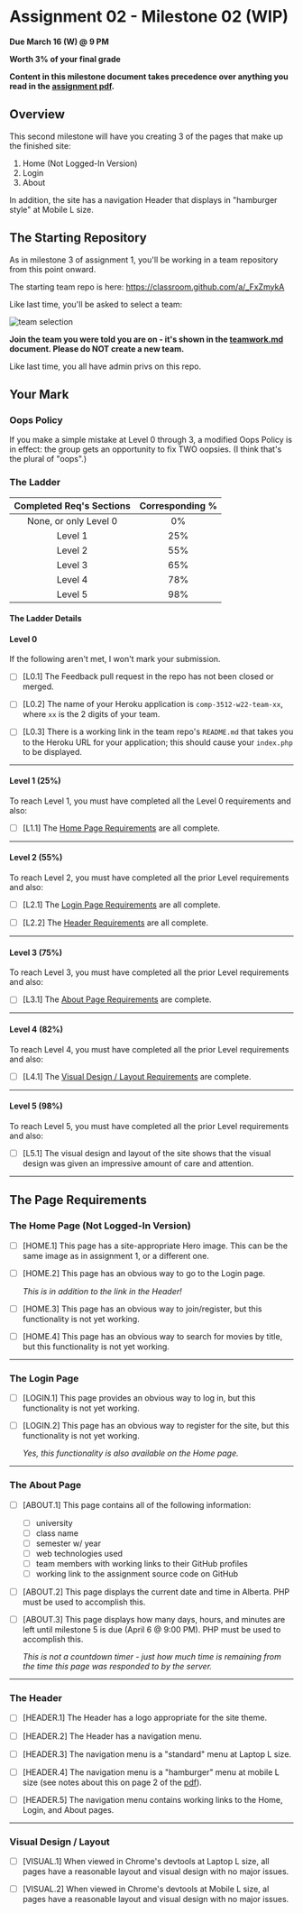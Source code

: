 # Assignment 02 - Milestone 02 (WIP)

**Due March 16 (W) @ 9 PM**

**Worth 3% of your final grade**

**Content in this milestone document takes precedence over anything you read in the [assignment pdf](comp-3512-a2-v1.pdf).**

## Overview

This second milestone will have you creating 3 of the pages that make up the finished site:

1. Home (Not Logged-In Version)
2. Login
3. About

In addition, the site has a navigation Header that displays in "hamburger style" at Mobile L size.

## The Starting Repository

As in milestone 3 of assignment 1, you'll be working in a team repository from this point onward.

The starting team repo is here: https://classroom.github.com/a/_FxZmykA

Like last time, you'll be asked to select a team:

![team selection](images/mile-02-team-view.png)

**Join the team you were told you are on - it's shown in the [teamwork.md](teamwork.md) document. Please do NOT create a new team.**

Like last time, you all have admin privs on this repo.

## Your Mark

### Oops Policy

If you make a simple mistake at Level 0 through 3, a modified Oops Policy is in effect: the group gets an opportunity to fix TWO oopsies. (I think that's the plural of "oops".) 

### The Ladder

| Completed Req's Sections | Corresponding % |
| :----------------------: | :-------------: |
|  None, or only Level 0   |       0%        |
|         Level 1          |       25%       |
|         Level 2          |       55%       |
|         Level 3          |       65%       |
|         Level 4          |       78%       |
|         Level 5          |       98%       |


#### The Ladder Details

#### Level 0

If the following aren't met, I won't mark your submission.

- [ ] [L0.1] The Feedback pull request in the repo has not been closed or merged.

- [ ] [L0.2] The name of your Heroku application is `comp-3512-w22-team-xx`, where `xx` is the 2 digits of your team.

- [ ] [L0.3] There is a working link in the team repo's `README.md` that takes you to the Heroku URL for your application; this should cause your `index.php` to be displayed.

---

#### Level 1 (25%)

To reach Level 1, you must have completed all the Level 0 requirements and also:

- [ ] [L1.1] The [Home Page Requirements](#the-home-page-not-logged-in-version) are all complete. 

---

#### Level 2 (55%)

To reach Level 2, you must have completed all the prior Level requirements and also:

- [ ] [L2.1] The [Login Page Requirements](#the-login-page) are all complete.

- [ ] [L2.2] The [Header Requirements](#the-header) are all complete.

---

#### Level 3 (75%)

To reach Level 3, you must have completed all the prior Level requirements and also:

- [ ] [L3.1] The [About Page Requirements](#the-about-page) are complete.

---

#### Level 4 (82%)

To reach Level 4, you must have completed all the prior Level requirements and also:

- [ ] [L4.1] The [Visual Design / Layout Requirements](#visual-design--layout) are complete. 

---

#### Level 5 (98%)

To reach Level 5, you must have completed all the prior Level requirements and also:

- [ ] [L5.1] The visual design and layout of the site shows that the visual design was given an impressive amount of care and attention.

---

## The Page Requirements

### The Home Page (Not Logged-In Version)
  
- [ ] [HOME.1] This page has a site-appropriate Hero image. This can be the same image as in assignment 1, or a different one.
  
- [ ] [HOME.2] This page has an obvious way to go to the Login page. 

    _This is in addition to the link in the Header!_

- [ ] [HOME.3] This page has an obvious way to join/register, but this functionality is not yet working.

- [ ] [HOME.4] This page has an obvious way to search for movies by title, but this functionality is not yet working.

---

### The Login Page
  
- [ ] [LOGIN.1] This page provides an obvious way to log in, but this functionality is not yet working.

- [ ] [LOGIN.2] This page has an obvious way to register for the site, but this functionality is not yet working.

    _Yes, this functionality is also available on the Home page._

---

### The About Page
  
- [ ] [ABOUT.1] This page contains all of the following information:
  - [ ] university
  - [ ] class name
  - [ ] semester w/ year
  - [ ] web technologies used
  - [ ] team members with working links to their GitHub profiles
  - [ ] working link to the assignment source code on GitHub

- [ ] [ABOUT.2] This page displays the current date and time in Alberta. PHP must be used to accomplish this.

- [ ] [ABOUT.3] This page displays how many days, hours, and minutes are left until milestone 5 is due (April 6 @ 9:00 PM). PHP must be used to accomplish this.

    _This is not a countdown timer - just how much time is remaining from the time this page was responded to by the server._

---

### The Header

- [ ] [HEADER.1] The Header has a logo appropriate for the site theme.
  
- [ ] [HEADER.2] The Header has a navigation menu.

- [ ] [HEADER.3] The navigation menu is a "standard" menu at Laptop L size.

- [ ] [HEADER.4] The navigation menu is a "hamburger" menu at mobile L size (see notes about this on page 2 of the [pdf](comp-3512-a2-v1.pdf)).

- [ ] [HEADER.5] The navigation menu contains working links to the Home, Login, and About pages.

---

### Visual Design / Layout

- [ ] [VISUAL.1] When viewed in Chrome's devtools at Laptop L size, all pages have a reasonable layout and visual design with no major issues.

- [ ] [VISUAL.2] When viewed in Chrome's devtools at Mobile L size, al pages have a reasonable layout and visual design with no major issues.